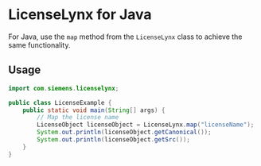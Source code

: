 # LicenseLynx for Java

For Java, use the ``map`` method from the ``LicenseLynx`` class to achieve the same functionality.

## Usage

```java
import com.siemens.licenselynx;

public class LicenseExample {
    public static void main(String[] args) {
        // Map the license name
        LicenseObject licenseObject = LicenseLynx.map("licenseName");
        System.out.println(licenseObject.getCanonical());
        System.out.println(licenseObject.getSrc());
    }
}
```
